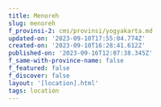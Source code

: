 ```yaml
---
title: Menoreh
slug: menoreh
f_provinsi-2: cms/provinsi/yogyakarta.md
updated-on: '2023-09-10T17:55:04.774Z'
created-on: '2023-09-10T16:28:41.612Z'
published-on: '2023-09-16T12:07:38.345Z'
f_same-with-province-name: false
f_featured: false
f_discover: false
layout: '[location].html'
tags: location
---
```



